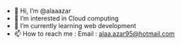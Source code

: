 - 👋 Hi, I’m @alaaazar
- 👀 I’m interested in Cloud computing
- 🌱 I’m currently learning web development
- 📫 How to reach me :
 Email : alaa.azar95@hotmail.com

<!---
alaaazar/alaaazar is a ✨ special ✨ repository because its `README.md` (this file) appears on your GitHub profile.
You can click the Preview link to take a look at your changes.
--->
